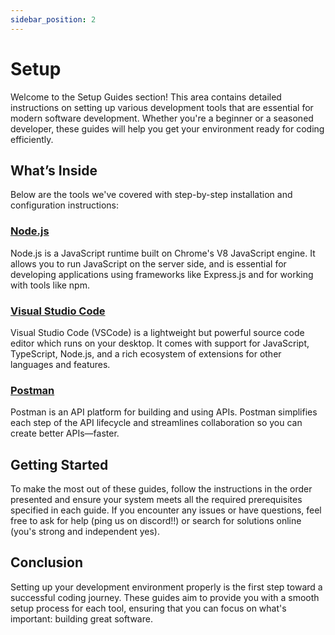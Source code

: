 ```yaml
---
sidebar_position: 2
---
```


# Setup

Welcome to the Setup Guides section! This area contains detailed instructions on setting up various development tools that are essential for modern software development. Whether you're a beginner or a seasoned developer, these guides will help you get your environment ready for coding efficiently.

## What’s Inside

Below are the tools we've covered with step-by-step installation and configuration instructions:

### [Node.js](./nodejs.md)
Node.js is a JavaScript runtime built on Chrome's V8 JavaScript engine. It allows you to run JavaScript on the server side, and is essential for developing applications using frameworks like Express.js and for working with tools like npm.

### [Visual Studio Code](./vscode.md)
Visual Studio Code (VSCode) is a lightweight but powerful source code editor which runs on your desktop. It comes with support for JavaScript, TypeScript, Node.js, and a rich ecosystem of extensions for other languages and features.

### [Postman](./postman.md)
Postman is an API platform for building and using APIs. Postman simplifies each step of the API lifecycle and streamlines collaboration so you can create better APIs—faster.

## Getting Started

To make the most out of these guides, follow the instructions in the order presented and ensure your system meets all the required prerequisites specified in each guide. If you encounter any issues or have questions, feel free to ask for help (ping us on discord!!) or search for solutions online (you's strong and independent yes).

## Conclusion

Setting up your development environment properly is the first step toward a successful coding journey. These guides aim to provide you with a smooth setup process for each tool, ensuring that you can focus on what's important: building great software.
